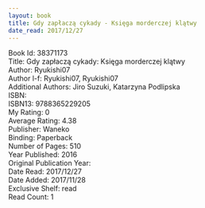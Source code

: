```yaml
---
layout: book
title: Gdy zapłaczą cykady - Księga morderczej klątwy
date_read: 2017/12/27
---
```


Book Id: 38371173<br />
Title: Gdy zapłaczą cykady: Księga morderczej klątwy<br />
Author: Ryukishi07<br />
Author l-f: Ryukishi07, Ryukishi07<br />
Additional Authors: Jiro Suzuki, Katarzyna Podlipska<br />
ISBN: <br />
ISBN13: 9788365229205<br />
My Rating: 0<br />
Average Rating: 4.38<br />
Publisher: Waneko<br />
Binding: Paperback<br />
Number of Pages: 510<br />
Year Published: 2016<br />
Original Publication Year: <br />
Date Read: 2017/12/27<br />
Date Added: 2017/11/28<br />
Exclusive Shelf: read<br />
Read Count: 1<br />

